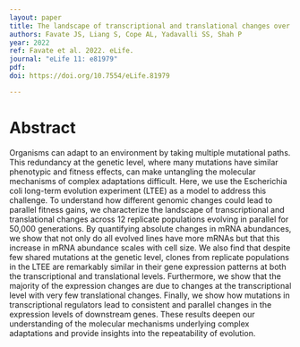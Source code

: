 ```yaml
---
layout: paper
title: The landscape of transcriptional and translational changes over 22 years of bacterial adaptation
authors: Favate JS, Liang S, Cope AL, Yadavalli SS, Shah P
year: 2022
ref: Favate et al. 2022. eLife.
journal: "eLife 11: e81979"
pdf: 
doi: https://doi.org/10.7554/eLife.81979

---
```


# Abstract 

Organisms can adapt to an environment by taking multiple mutational paths. This redundancy at the genetic level, where many mutations have similar phenotypic and fitness effects, can make untangling the molecular mechanisms of complex adaptations difficult. Here, we use the Escherichia coli long-term evolution experiment (LTEE) as a model to address this challenge. To understand how different genomic changes could lead to parallel fitness gains, we characterize the landscape of transcriptional and translational changes across 12 replicate populations evolving in parallel for 50,000 generations. By quantifying absolute changes in mRNA abundances, we show that not only do all evolved lines have more mRNAs but that this increase in mRNA abundance scales with cell size. We also find that despite few shared mutations at the genetic level, clones from replicate populations in the LTEE are remarkably similar in their gene expression patterns at both the transcriptional and translational levels. Furthermore, we show that the majority of the expression changes are due to changes at the transcriptional level with very few translational changes. Finally, we show how mutations in transcriptional regulators lead to consistent and parallel changes in the expression levels of downstream genes. These results deepen our understanding of the molecular mechanisms underlying complex adaptations and provide insights into the repeatability of evolution.
